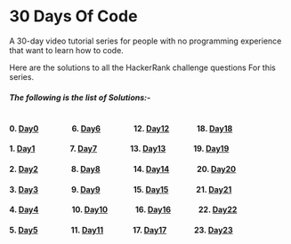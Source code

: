 # 30 Days Of Code

A 30-day video tutorial series for people with no programming experience that want to learn how to code.

Here are the solutions to all the HackerRank challenge questions For this series.

##### The following is the list of Solutions:-
#
#### 0. [Day0](https://github.com/sagarchoudhary96/30-Days-Of-Code/tree/master/Day0)&nbsp;&nbsp;&nbsp;&nbsp;&nbsp;&nbsp;&nbsp;&nbsp;&nbsp;&nbsp;&nbsp;&nbsp;&nbsp;&nbsp;&nbsp;&nbsp;&nbsp;&nbsp;6. [Day6](https://github.com/sagarchoudhary96/30-Days-Of-Code/tree/master/Day6)&nbsp;&nbsp;&nbsp;&nbsp;&nbsp;&nbsp;&nbsp;&nbsp;&nbsp;&nbsp;&nbsp;&nbsp;&nbsp;&nbsp;&nbsp;&nbsp;&nbsp;&nbsp;12. [Day12](https://github.com/sagarchoudhary96/30-Days-Of-Code/tree/master/Day12)&nbsp;&nbsp;&nbsp;&nbsp;&nbsp;&nbsp;&nbsp;&nbsp;&nbsp;&nbsp;&nbsp;&nbsp;&nbsp;&nbsp;&nbsp;18. [Day18](https://github.com/sagarchoudhary96/30-Days-Of-Code/tree/master/Day18)
#### 1. [Day1](https://github.com/sagarchoudhary96/30-Days-Of-Code/tree/master/Day1)&nbsp;&nbsp;&nbsp;&nbsp;&nbsp;&nbsp;&nbsp;&nbsp;&nbsp;&nbsp;&nbsp;&nbsp;&nbsp;&nbsp;&nbsp;&nbsp;&nbsp;&nbsp; 7. [Day7](https://github.com/sagarchoudhary96/30-Days-Of-Code/tree/master/Day7)&nbsp;&nbsp;&nbsp;&nbsp;&nbsp;&nbsp;&nbsp;&nbsp;&nbsp;&nbsp;&nbsp;&nbsp;&nbsp;&nbsp;&nbsp;&nbsp;&nbsp;&nbsp;13. [Day13](https://github.com/sagarchoudhary96/30-Days-Of-Code/tree/master/Day13)&nbsp;&nbsp;&nbsp;&nbsp;&nbsp;&nbsp;&nbsp;&nbsp;&nbsp;&nbsp;&nbsp;&nbsp;&nbsp;&nbsp;&nbsp;19. [Day19](https://github.com/sagarchoudhary96/30-Days-Of-Code/tree/master/Day19)
#### 2. [Day2](https://github.com/sagarchoudhary96/30-Days-Of-Code/tree/master/Day2)&nbsp;&nbsp;&nbsp;&nbsp;&nbsp;&nbsp;&nbsp;&nbsp;&nbsp;&nbsp;&nbsp;&nbsp;&nbsp;&nbsp;&nbsp;&nbsp;&nbsp;&nbsp;8. [Day8](https://github.com/sagarchoudhary96/30-Days-Of-Code/tree/master/Day8)&nbsp;&nbsp;&nbsp;&nbsp;&nbsp;&nbsp;&nbsp;&nbsp;&nbsp;&nbsp;&nbsp;&nbsp;&nbsp;&nbsp;&nbsp;&nbsp;&nbsp;&nbsp;14. [Day14](https://github.com/sagarchoudhary96/30-Days-Of-Code/tree/master/Day14)&nbsp;&nbsp;&nbsp;&nbsp;&nbsp;&nbsp;&nbsp;&nbsp;&nbsp;&nbsp;&nbsp;&nbsp;&nbsp;&nbsp;&nbsp;20. [Day20](https://github.com/sagarchoudhary96/30-Days-Of-Code/tree/master/Day20)
#### 3. [Day3](https://github.com/sagarchoudhary96/30-Days-Of-Code/tree/master/Day3)&nbsp;&nbsp;&nbsp;&nbsp;&nbsp;&nbsp;&nbsp;&nbsp;&nbsp;&nbsp;&nbsp;&nbsp;&nbsp;&nbsp;&nbsp;&nbsp;&nbsp;&nbsp;9. [Day9](https://github.com/sagarchoudhary96/30-Days-Of-Code/tree/master/Day9)&nbsp;&nbsp;&nbsp;&nbsp;&nbsp;&nbsp;&nbsp;&nbsp;&nbsp;&nbsp;&nbsp;&nbsp;&nbsp;&nbsp;&nbsp;&nbsp;&nbsp;&nbsp;15. [Day15](https://github.com/sagarchoudhary96/30-Days-Of-Code/tree/master/Day15)&nbsp;&nbsp;&nbsp;&nbsp;&nbsp;&nbsp;&nbsp;&nbsp;&nbsp;&nbsp;&nbsp;&nbsp;&nbsp;&nbsp;&nbsp;21. [Day21](https://github.com/sagarchoudhary96/30-Days-Of-Code/tree/master/Day21)
#### 4. [Day4](https://github.com/sagarchoudhary96/30-Days-Of-Code/tree/master/Day4)&nbsp;&nbsp;&nbsp;&nbsp;&nbsp;&nbsp;&nbsp;&nbsp;&nbsp;&nbsp;&nbsp;&nbsp;&nbsp;&nbsp;&nbsp;&nbsp;&nbsp;&nbsp;10. [Day10](https://github.com/sagarchoudhary96/30-Days-Of-Code/tree/master/Day10)&nbsp;&nbsp;&nbsp;&nbsp;&nbsp;&nbsp;&nbsp;&nbsp;&nbsp;&nbsp;&nbsp;&nbsp;&nbsp;&nbsp;&nbsp;16. [Day16](https://github.com/sagarchoudhary96/30-Days-Of-Code/tree/master/Day16)&nbsp;&nbsp;&nbsp;&nbsp;&nbsp;&nbsp;&nbsp;&nbsp;&nbsp;&nbsp;&nbsp;&nbsp;&nbsp;&nbsp;&nbsp;22. [Day22](https://github.com/sagarchoudhary96/30-Days-Of-Code/tree/master/Day22)
#### 5. [Day5](https://github.com/sagarchoudhary96/30-Days-Of-Code/tree/master/Day5)&nbsp;&nbsp;&nbsp;&nbsp;&nbsp;&nbsp;&nbsp;&nbsp;&nbsp;&nbsp;&nbsp;&nbsp;&nbsp;&nbsp;&nbsp;&nbsp;&nbsp;&nbsp;11. [Day11](https://github.com/sagarchoudhary96/30-Days-Of-Code/tree/master/Day11)&nbsp;&nbsp;&nbsp;&nbsp;&nbsp;&nbsp;&nbsp;&nbsp;&nbsp;&nbsp;&nbsp;&nbsp;&nbsp;&nbsp;&nbsp;&nbsp;17. [Day17](https://github.com/sagarchoudhary96/30-Days-Of-Code/tree/master/Day17)&nbsp;&nbsp;&nbsp;&nbsp;&nbsp;&nbsp;&nbsp;&nbsp;&nbsp;&nbsp;&nbsp;&nbsp;&nbsp;&nbsp;&nbsp;23. [Day23](https://github.com/sagarchoudhary96/30-Days-Of-Code/tree/master/Day23)
